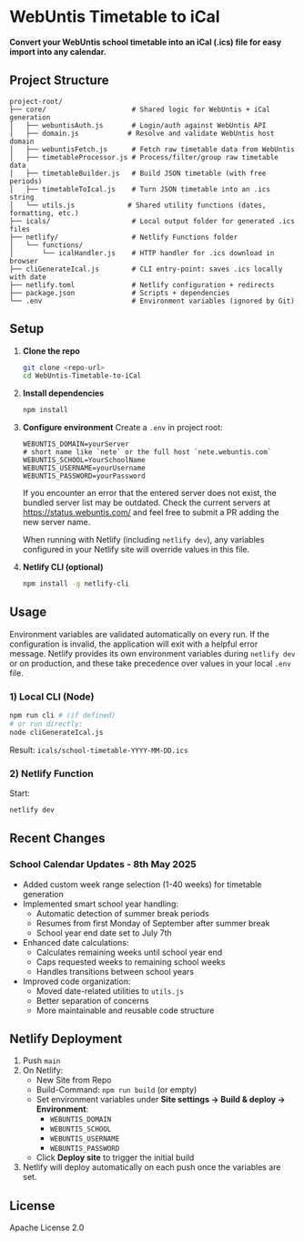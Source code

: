 # WebUntis Timetable to iCal

**Convert your WebUntis school timetable into an iCal (.ics) file for easy import into any calendar.**

## Project Structure

```
project-root/
├── core/                     # Shared logic for WebUntis + iCal generation
│   ├── webuntisAuth.js       # Login/auth against WebUntis API
│   ├── domain.js            # Resolve and validate WebUntis host domain
│   ├── webuntisFetch.js      # Fetch raw timetable data from WebUntis
│   ├── timetableProcessor.js # Process/filter/group raw timetable data
│   ├── timetableBuilder.js   # Build JSON timetable (with free periods)
│   ├── timetableToIcal.js    # Turn JSON timetable into an .ics string
│   └── utils.js             # Shared utility functions (dates, formatting, etc.)
├── icals/                    # Local output folder for generated .ics files
├── netlify/                  # Netlify Functions folder
│   └── functions/
│       └── icalHandler.js    # HTTP handler for .ics download in browser
├── cliGenerateIcal.js        # CLI entry-point: saves .ics locally with date
├── netlify.toml              # Netlify configuration + redirects
├── package.json              # Scripts + dependencies
└── .env                      # Environment variables (ignored by Git)
```

## Setup

1. **Clone the repo**
   ```bash
   git clone <repo-url>
   cd WebUntis-Timetable-to-iCal
   ```

2. **Install dependencies**
   ```bash
   npm install
   ```

3. **Configure environment**
   Create a `.env` in project root:
   ```env
   WEBUNTIS_DOMAIN=yourServer
   # short name like `nete` or the full host `nete.webuntis.com`
   WEBUNTIS_SCHOOL=YourSchoolName
   WEBUNTIS_USERNAME=yourUsername
   WEBUNTIS_PASSWORD=yourPassword
   ```

   If you encounter an error that the entered server does not exist, the
   bundled server list may be outdated. Check the current servers at
   <https://status.webuntis.com/> and feel free to submit a PR adding the new
   server name.

   When running with Netlify (including `netlify dev`), any variables
   configured in your Netlify site will override values in this file.

4. **Netlify CLI (optional)**
   ```bash
   npm install -g netlify-cli
   ```

## Usage

Environment variables are validated automatically on every run. If the
configuration is invalid, the application will exit with a helpful error
message.
Netlify provides its own environment variables during `netlify dev` or on
production, and these take precedence over values in your local `.env` file.

### 1) Local CLI (Node)

```bash
npm run cli # (if defined)
# or run directly:
node cliGenerateIcal.js
```
Result: `icals/school-timetable-YYYY-MM-DD.ics`

### 2) Netlify Function

Start:
```bash
netlify dev
```


## Recent Changes

### School Calendar Updates - 8th May 2025
- Added custom week range selection (1-40 weeks) for timetable generation
- Implemented smart school year handling:
  * Automatic detection of summer break periods
  * Resumes from first Monday of September after summer break
  * School year end date set to July 7th
- Enhanced date calculations:
  * Calculates remaining weeks until school year end
  * Caps requested weeks to remaining school weeks
  * Handles transitions between school years
- Improved code organization:
  * Moved date-related utilities to `utils.js`
  * Better separation of concerns
  * More maintainable and reusable code structure

## Netlify Deployment

1. Push `main`
2. On Netlify:
   - New Site from Repo
   - Build-Command: `npm run build` (or empty)
   - Set environment variables under **Site settings → Build & deploy → Environment**:
     - `WEBUNTIS_DOMAIN`
     - `WEBUNTIS_SCHOOL`
     - `WEBUNTIS_USERNAME`
     - `WEBUNTIS_PASSWORD`
   - Click **Deploy site** to trigger the initial build
3. Netlify will deploy automatically on each push once the variables are set.

## License

Apache License 2.0
